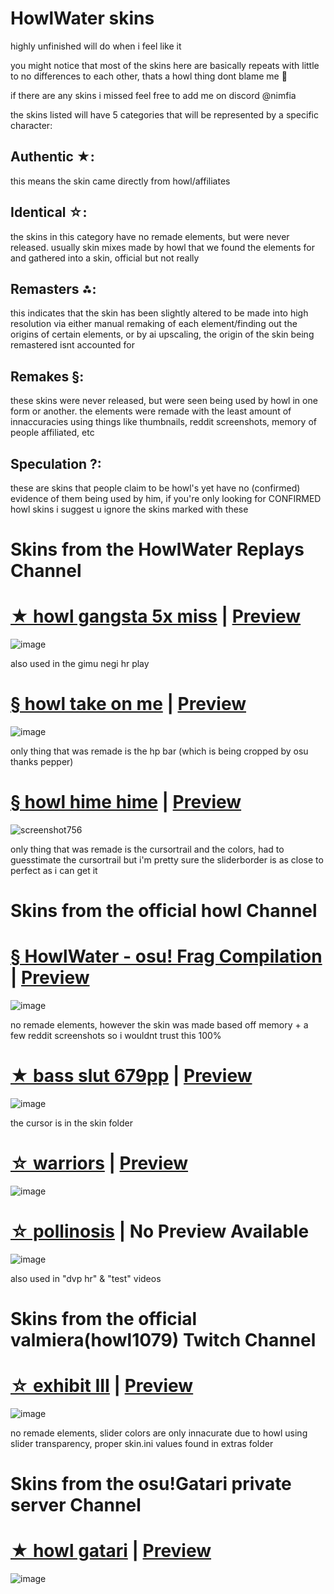# HowlWater skins
highly unfinished will do when i feel like it

you might notice that most of the skins here are basically repeats with little to no differences to each other, thats a howl thing dont blame me 🤷

if there are any skins i missed feel free to add me on discord @nimfia

the skins listed will have 5 categories that will be represented by a specific character: 
## Authentic ★: 
this means the skin came directly from howl/affiliates

## Identical ☆:
the skins in this category have no remade elements, but were never released. usually skin mixes made by howl that we found the elements for and gathered into a skin, official but not really

## Remasters ⁂: 
this indicates that the skin has been slightly altered to be made into high resolution via either manual remaking of each element/finding out the origins of certain elements, or by ai upscaling, the origin of the skin being remastered isnt accounted for

## Remakes §:
these skins were never released, but were seen being used by howl in one form or another. the elements were remade with the least amount of innaccuracies using things like thumbnails, reddit screenshots, memory of people affiliated, etc

## Speculation ?:
these are skins that people claim to be howl's yet have no (confirmed) evidence of them being used by him, if you're only looking for CONFIRMED howl skins i suggest u ignore the skins marked with these

# Skins from the HowlWater Replays Channel

# [★ howl gangsta 5x miss](https://cdn.discordapp.com/attachments/1176264621926125580/1176264858220634192/howl.osk) | [Preview](https://www.youtube.com/watch?v=GHpWsJ-XMaA)
![image](https://cdn.discordapp.com/attachments/1000537557580394639/1176655043655639161/image2.png)

also used in the gimu negi hr play

# [§ howl take on me](https://cdn.discordapp.com/attachments/1176264621926125580/1176267802080981063/howl.osk) | [Preview](https://www.youtube.com/watch?v=TIxqM2xwAXM)
![image](https://cdn.discordapp.com/attachments/1000537557580394639/1176654946981134336/image1.png)

only thing that was remade is the hp bar (which is being cropped by osu thanks pepper)

# [§ howl hime hime](https://cdn.discordapp.com/attachments/1176264621926125580/1176268160173883393/howl.osk) | [Preview](https://www.youtube.com/watch?v=Hp6ZPuTWC1k)
![screenshot756](https://cdn.discordapp.com/attachments/1000537557580394639/1176654832568914071/screenshot756.png)

only thing that was remade is the cursortrail and the colors, had to guesstimate the cursortrail but i'm pretty sure the sliderborder is as close to perfect as i can get it

# Skins from the official howl Channel

# [§ HowlWater - osu! Frag Compilation](https://b.catgirlsare.sexy/j2ZMLuExcvxp.osk) | [Preview](https://youtu.be/b0fY08PSPmQ)
![image](https://cdn.discordapp.com/attachments/1000537557580394639/1176654713215787078/vlcsnap-2023-11-20-16h52m44s115.png)

no remade elements, however the skin was made based off memory + a few reddit screenshots so i wouldnt trust this 100%

# [★ bass slut 679pp](https://cdn.discordapp.com/attachments/973579452330147860/1053380767004229713/kamui.osk) | [Preview](https://www.youtube.com/watch?v=aUrTP416Cw4)
![image](https://github.com/nymphiaosu/howlwater-skins/assets/117044049/f2f368b3-1400-4901-a69f-259726fc55e5)

the cursor is in the skin folder

# [☆ warriors](https://b.catgirlsare.sexy/ageLHHQhcpvx.osk) | [Preview](https://youtu.be/Yjo94HBk04s)
![image](https://cdn.discordapp.com/attachments/1000537557580394639/1176653834924347422/vlcsnap-2023-11-21-13h11m49s096.png)

# [☆ pollinosis](https://b.catgirlsare.sexy/Wr4IJeR9qLp4.osk) | No Preview Available
![image](https://media.discordapp.net/attachments/1086484327413596181/1176653470623867070/image.png)

also used in "dvp hr" & "test" videos

# Skins from the official valmiera(howl1079) Twitch Channel

# [☆ exhibit III](https://b.catgirlsare.sexy/-iScYPIkAcxE.osk) | [Preview](https://youtu.be/WRcYYQacXh0)
![image](https://cdn.discordapp.com/attachments/1000537557580394639/1176654011735216178/vlcsnap-2023-11-11-08h53m56s511.png)

no remade elements, slider colors are only innacurate due to howl using slider transparency, proper skin.ini values found in extras folder

# Skins from the osu!Gatari private server Channel

# [★ howl gatari](https://b.catgirlsare.sexy/SzzaYVAXY0yj.osk) | [Preview](https://youtu.be/W_Lew0vAPbk)
![image](https://cdn.discordapp.com/attachments/1000537557580394639/1176654182883807322/vlcsnap-2023-11-21-12h23m39s570.png)
